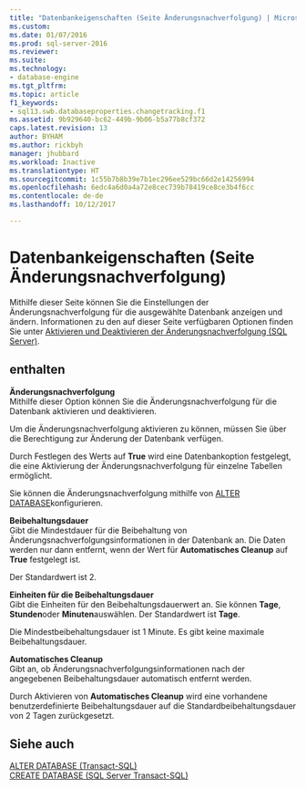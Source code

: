 ```yaml
---
title: "Datenbankeigenschaften (Seite Änderungsnachverfolgung) | Microsoft-Dokumentation"
ms.custom: 
ms.date: 01/07/2016
ms.prod: sql-server-2016
ms.reviewer: 
ms.suite: 
ms.technology:
- database-engine
ms.tgt_pltfrm: 
ms.topic: article
f1_keywords:
- sql13.swb.databaseproperties.changetracking.f1
ms.assetid: 9b929640-bc62-449b-9b06-b5a77b8cf372
caps.latest.revision: 13
author: BYHAM
ms.author: rickbyh
manager: jhubbard
ms.workload: Inactive
ms.translationtype: HT
ms.sourcegitcommit: 1c55b7b8b39e7b1ec296ee529bc66d2e14256994
ms.openlocfilehash: 6edc4a6d0a4a72e8cec739b78419ce8ce3b4f6cc
ms.contentlocale: de-de
ms.lasthandoff: 10/12/2017

---
```

# <a name="database-properties-changetracking-page"></a>Datenbankeigenschaften (Seite Änderungsnachverfolgung)
  Mithilfe dieser Seite können Sie die Einstellungen der Änderungsnachverfolgung für die ausgewählte Datenbank anzeigen und ändern. Informationen zu den auf dieser Seite verfügbaren Optionen finden Sie unter [Aktivieren und Deaktivieren der Änderungsnachverfolgung &#40;SQL Server&#41;](../../relational-databases/track-changes/enable-and-disable-change-tracking-sql-server.md).  
  
## <a name="options"></a>enthalten  
 **Änderungsnachverfolgung**  
 Mithilfe dieser Option können Sie die Änderungsnachverfolgung für die Datenbank aktivieren und deaktivieren.  
  
 Um die Änderungsnachverfolgung aktivieren zu können, müssen Sie über die Berechtigung zur Änderung der Datenbank verfügen.  
  
 Durch Festlegen des Werts auf **True** wird eine Datenbankoption festgelegt, die eine Aktivierung der Änderungsnachverfolgung für einzelne Tabellen ermöglicht.  
  
 Sie können die Änderungsnachverfolgung mithilfe von [ALTER DATABASE](../../t-sql/statements/alter-database-transact-sql.md)konfigurieren.  
  
 **Beibehaltungsdauer**  
 Gibt die Mindestdauer für die Beibehaltung von Änderungsnachverfolgungsinformationen in der Datenbank an. Die Daten werden nur dann entfernt, wenn der Wert für **Automatisches Cleanup** auf **True** festgelegt ist.  
  
 Der Standardwert ist 2.  
  
 **Einheiten für die Beibehaltungsdauer**  
 Gibt die Einheiten für den Beibehaltungsdauerwert an. Sie können **Tage**, **Stunden**oder **Minuten**auswählen. Der Standardwert ist **Tage**.  
  
 Die Mindestbeibehaltungsdauer ist 1 Minute. Es gibt keine maximale Beibehaltungsdauer.  
  
 **Automatisches Cleanup**  
 Gibt an, ob Änderungsnachverfolgungsinformationen nach der angegebenen Beibehaltungsdauer automatisch entfernt werden.  
  
 Durch Aktivieren von **Automatisches Cleanup** wird eine vorhandene benutzerdefinierte Beibehaltungsdauer auf die Standardbeibehaltungsdauer von 2 Tagen zurückgesetzt.  
  
## <a name="see-also"></a>Siehe auch  
 [ALTER DATABASE &#40;Transact-SQL&#41;](../../t-sql/statements/alter-database-transact-sql.md)   
 [CREATE DATABASE &#40;SQL Server Transact-SQL&#41;](../../t-sql/statements/create-database-sql-server-transact-sql.md)  
  
  

